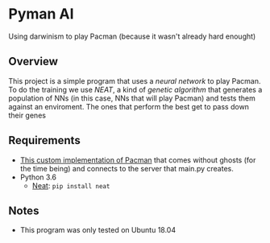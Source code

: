 # Pyman AI

Using darwinism to play Pacman (because it wasn't already hard enought)

## Overview
This project is a simple program that uses a *neural network* to play Pacman. To do the training we use *NEAT*, a kind of *genetic algorithm* that generates a population of NNs (in this case, NNs that will play Pacman) and tests them against an enviroment. The ones that perform the best get to pass down their genes

## Requirements
* [This custom implementation of Pacman](github.com/PeronTheDuck/godot_pacman) that comes without ghosts (for the time being) and connects to the server that main.py creates.
* Python 3.6
  * [Neat](https://github.com/CodeReclaimers/neat-python): `pip install neat`

## Notes
* This program was only tested on Ubuntu 18.04
